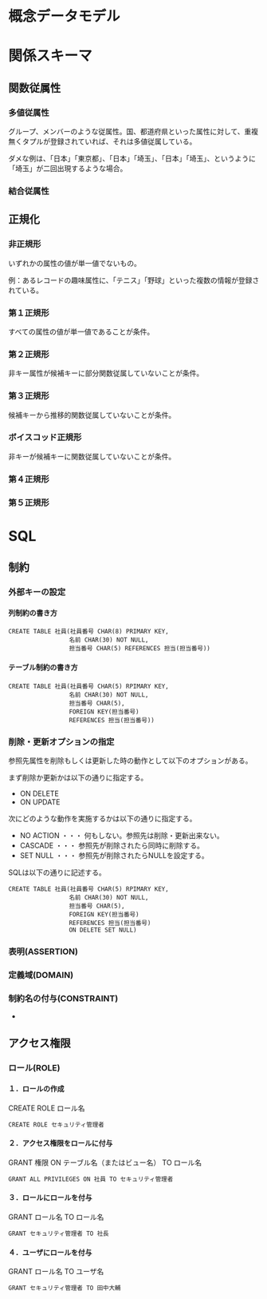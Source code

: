 # 概念データモデル


# 関係スキーマ
## 関数従属性
### 多値従属性
グループ、メンバーのような従属性。国、都道府県といった属性に対して、重複無くタプルが登録されていれば、それは多値従属している。

ダメな例は、「日本」「東京都」、「日本」「埼玉」、「日本」「埼玉」、というように「埼玉」が二回出現するような場合。

### 結合従属性

## 正規化
### 非正規形
いずれかの属性の値が単一値でないもの。

例：あるレコードの趣味属性に、「テニス」「野球」といった複数の情報が登録されている。

### 第１正規形
すべての属性の値が単一値であることが条件。

### 第２正規形
非キー属性が候補キーに部分関数従属していないことが条件。

### 第３正規形
候補キーから推移的関数従属していないことが条件。

### ボイスコッド正規形
非キーが候補キーに関数従属していないことが条件。

### 第４正規形


### 第５正規形


# SQL

## 制約

### 外部キーの設定

#### 列制約の書き方
```
CREATE TABLE 社員(社員番号 CHAR(8) PRIMARY KEY,
                 名前 CHAR(30) NOT NULL,
                 担当番号 CHAR(5) REFERENCES 担当(担当番号))
```

#### テーブル制約の書き方
```
CREATE TABLE 社員(社員番号 CHAR(5) RPIMARY KEY,
                 名前 CHAR(30) NOT NULL,
                 担当番号 CHAR(5),
                 FOREIGN KEY(担当番号)
                 REFERENCES 担当(担当番号))
```

### 削除・更新オプションの指定
参照先属性を削除もしくは更新した時の動作として以下のオプションがある。

まず削除か更新かは以下の通りに指定する。

- ON DELETE
- ON UPDATE

次にどのような動作を実施するかは以下の通りに指定する。

- NO ACTION ・・・ 何もしない。参照先は削除・更新出来ない。
- CASCADE ・・・ 参照先が削除されたら同時に削除する。
- SET NULL ・・・ 参照先が削除されたらNULLを設定する。

SQLは以下の通りに記述する。

```
CREATE TABLE 社員(社員番号 CHAR(5) RPIMARY KEY,
                 名前 CHAR(30) NOT NULL,
                 担当番号 CHAR(5),
                 FOREIGN KEY(担当番号)
                 REFERENCES 担当(担当番号)
                 ON DELETE SET NULL)
```

### 表明(ASSERTION)

### 定義域(DOMAIN)

### 制約名の付与(CONSTRAINT)

-

## アクセス権限

### ロール(ROLE)

#### １．ロールの作成

CREATE ROLE ロール名

```
CREATE ROLE セキュリティ管理者
```

#### ２．アクセス権限をロールに付与

GRANT 権限 ON テーブル名（またはビュー名） TO ロール名

```
GRANT ALL PRIVILEGES ON 社員 TO セキュリティ管理者
```

#### ３．ロールにロールを付与

GRANT ロール名 TO ロール名

```
GRANT セキュリティ管理者 TO 社長
```

#### ４．ユーザにロールを付与

GRANT ロール名 TO ユーザ名

```
GRANT セキュリティ管理者 TO 田中大輔
```
